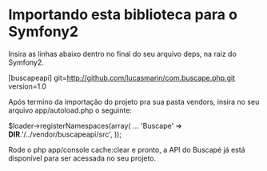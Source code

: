 # Importando esta biblioteca para o Symfony2

Insira as linhas abaixo dentro no final do seu arquivo deps, na raiz do Symfony2.

[buscapeapi]
    git=http://github.com/lucasmarin/com.buscape.php.git
    version=1.0


Após termino da importação do projeto pra sua pasta vendors, insira no seu arquivo app/autoload.php o seguinte:

$loader->registerNamespaces(array(
    ...
    'Buscape'          => __DIR__.'/../vendor/buscapeapi/src',
));

Rode o php app/console cache:clear e pronto, a API do Buscapé já está disponível para ser acessada no seu projeto.

